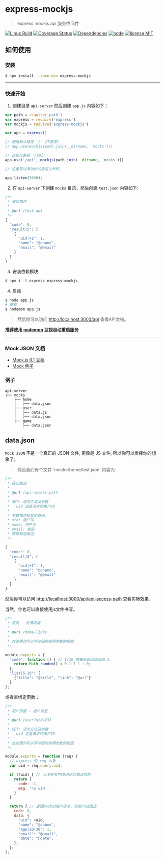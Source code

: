 # express-mockjs

> express mockjs api 服务中间件

[![Linux Build][travis-image]][travis-url]
[![Coverage Status][coveralls-image]][coveralls-url]
[![Dependencies][dependencies-image]][dependencies-url]
[![node][node-image]][node-url]
[![license MIT][license-image]][license-url]



## 如何使用

### 安装

``` sh
$ npm install --save-dev express-mockjs
```

----

### 快速开始

1. 创建目录 `api-server` 然后创建 `app.js` 内容如下：

``` js
var path = require('path')
var express = require('express')
var mockjs = require('express-mockjs')

var app = express()

// 使用默认路径 '/'（不推荐）
// app.use(mockjs(path.join(__dirname, 'mocks')))

// 自定义路径 '/api'
app.use('/api', mockjs(path.join(__dirname, 'mocks')))

// 这里可以添加你的自定义代码.

app.listen(3000);
```

2. 在 `api-server` 下创建 `mocks` 目录，然后创建 `test.json` 内容如下:

```js
/**
 * 接口描述
 *
 * @url /test-api
 */
{
  "code": 0,
  "result|5": [
    {
      "uid|+1": 1,
      "name": "@cname",
      "email": "@email"
    }
  ]
}
```

3. 安装依赖模块

```sh
$ npm i -S express express-mockjs
```

4. 启动

```sh
$ node app.js
# 或者
$ nodemon app.js
```

> 然后你可以访问 <http://localhost:3000/api> 查看API文档。

**推荐使用 [nodemon][nodemon] 监视自动重启服务**

----

### Mock JSON 文档

* [Mock.js 0.1 文档](https://github.com/nuysoft/Mock/wiki)  
* [Mock 例子](http://mockjs-lite.js.org/docs/examples.html)  


### 例子

```
api-server
├── mocks
    ├── home
    ⎪   ├── data.json
    ├── user
    ⎪   ├── data.js
    ⎪   ├── data.json
    ├── game
        ├── data.json
```



## data.json

`Mock JSON` 不是一个真正的 JSON 文件, 更像是 JS 文件, 所以你可以发挥你的想象了。

> 假设我们有个文件 'mocks/home/test.json' 内容为:

``` js
/**
 * 接口描述
 *
 * @url /api-access-path
 *
 * GET: 请求方法及参数
 *   uid 这是请求的用户ID
 *
 * 参数描述和其他说明。
 * uid: 用户ID
 * name: 用户名
 * email: 邮箱
 * 等等其他描述.
 */

{
  "code": 0,
  "result|5": [
    {
      "uid|+1": 1,
      "name": "@cname",
      "email": "@email"
    }
  ]
}
```

然后你可以访问 <http://localhost:3000/api/api-access-path> 查看实际效果.

当然，你也可以直接使用js文件书写。

``` js
/**
 * 首页 - 友情链接
 *
 * @url /home-links
 *
 * 在这里你可以写详细的说明参数的信息
 */

module.exports = {
  "code": function () { // 1/10 的概率返回错误码 1.
    return Math.random() < 0.1 ? 1 : 0;
  },
  "list|5-10": [
    {"title": "@title", "link": "@url"}
  ]
};
```

或者直绑定函数：

``` js
/**
 * 用户页面 - 用户信息
 *
 * @url /user?uid=233
 *
 * GET: 请求方法及参数
 *   uid 这是请求的用户ID
 *
 * 在这里你可以写详细的说明参数的信息
 */

module.exports = function (req) {
  // express 的 req 对象
  var uid = req.query.uid;

  if (!uid) { // 当没有用户ID时返回错误信息
    return {
      code: -1,
      msg: 'no uid',
    }
  }

  return { // 返回mock的用户信息，但用户id固定
    code: 0,
    data: {
      "uid": +uid,
      "name": "@cname",
      "age|20-30": 1,
      "email": "@email",
      "date": "@date",
    },
  };
};
```



[travis-url]: https://travis-ci.org/52cik/express-mockjs
[travis-image]: https://img.shields.io/travis/52cik/express-mockjs/master.svg?label=linux

[coveralls-url]: https://coveralls.io/github/52cik/express-mockjs?branch=master
[coveralls-image]: https://coveralls.io/repos/52cik/express-mockjs/badge.svg?branch=master&service=github

[license-url]: https://opensource.org/licenses/MIT
[license-image]: https://img.shields.io/badge/license-MIT-blue.svg

[dependencies-url]: https://david-dm.org/52cik/express-mockjs
[dependencies-image]: https://img.shields.io/david/52cik/express-mockjs.svg?style=flat

[node-url]: https://nodejs.org
[node-image]: https://img.shields.io/badge/node-%3E%3D%200.10.0-brightgreen.svg


[nodemon]: https://nodemon.io
